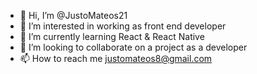 - 👋 Hi, I’m @JustoMateos21
- 👀 I’m interested in working as front end developer
- 🌱 I’m currently learning React & React Native
- 💞️ I’m looking to collaborate on a project as a developer
- 📫 How to reach me justomateos8@gmail.com

<!---
JustoMateos21/JustoMateos21 is a ✨ special ✨ repository because its `README.md` (this file) appears on your GitHub profile.
You can click the Preview link to take a look at your changes.
--->
